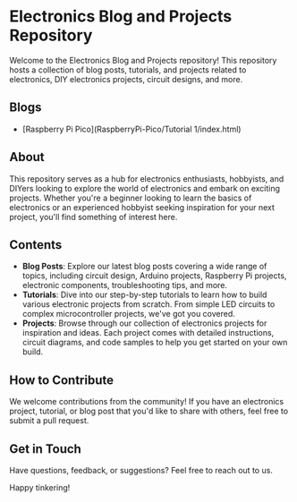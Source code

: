 # Electronics Blog and Projects Repository

Welcome to the Electronics Blog and Projects repository! This repository hosts a collection of blog posts, tutorials, and projects related to electronics, DIY electronics projects, circuit designs, and more.

## Blogs
- [Raspberry Pi Pico](RaspberryPi-Pico/Tutorial 1/index.html)


## About

This repository serves as a hub for electronics enthusiasts, hobbyists, and DIYers looking to explore the world of electronics and embark on exciting projects. Whether you're a beginner looking to learn the basics of electronics or an experienced hobbyist seeking inspiration for your next project, you'll find something of interest here.

## Contents

- **Blog Posts**: Explore our latest blog posts covering a wide range of topics, including circuit design, Arduino projects, Raspberry Pi projects, electronic components, troubleshooting tips, and more.
- **Tutorials**: Dive into our step-by-step tutorials to learn how to build various electronic projects from scratch. From simple LED circuits to complex microcontroller projects, we've got you covered.
- **Projects**: Browse through our collection of electronics projects for inspiration and ideas. Each project comes with detailed instructions, circuit diagrams, and code samples to help you get started on your own build.

## How to Contribute

We welcome contributions from the community! If you have an electronics project, tutorial, or blog post that you'd like to share with others, feel free to submit a pull request. 

## Get in Touch

Have questions, feedback, or suggestions? Feel free to reach out to us.

Happy tinkering!
